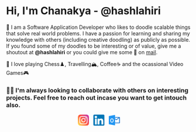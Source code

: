 # Hi, I'm Chanakya - @hashlahiri
:wave: I am a Software Application Developer who likes to doodle scalable things that solve real world problems. I have a passion for learning and sharing my knowledge with others (including creative doodling) as publicly as possible. If you found some of my doodles to be interesting or of value, give me a shoutout at <b>@hashlahiri</b> or you could give me some :sparkling_heart: on <a href="mailto:helloclahiri@outlook.com">mail</a>. 

:vulcan_salute: I love playing Chess:chess_pawn:, Travelling:mountain_snow:, Coffee:coffee: and the ocassional Video Games:video_game:

### :mage_man: I'm always looking to collaborate with others on interesting projects. Feel free to reach out incase you want to get intouch also.
<p align="center">
  <a href="https://www.instagram.com/hashlahiri/"><img height="30" src="https://github.com/hashlahiri/hashlahiri/blob/main/instagram.png"></a>&nbsp;&nbsp;
  <a href="https://www.linkedin.com/in/chanakya-lahiri-zeal/"><img height="30" src="https://github.com/hashlahiri/hashlahiri/blob/main/linkedin.png"></a>&nbsp;&nbsp;
  <a href="mailto:helloclahiri@outlook.com"><img height="30" src="https://github.com/hashlahiri/hashlahiri/blob/main/outlook.png"></a>
</p>
